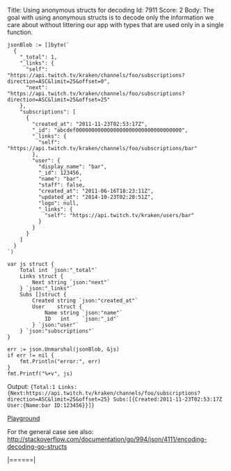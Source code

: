 Title: Using anonymous structs for decoding
Id: 7911
Score: 2
Body:
The goal with using anonymous structs is to decode only the information we care about without littering our app with types that are used only in a single function.

    jsonBlob := []byte(`
      {
        "_total": 1,
        "_links": {
          "self": "https://api.twitch.tv/kraken/channels/foo/subscriptions?direction=ASC&limit=25&offset=0",
          "next": "https://api.twitch.tv/kraken/channels/foo/subscriptions?direction=ASC&limit=25&offset=25"
        },
        "subscriptions": [
          {
            "created_at": "2011-11-23T02:53:17Z",
            "_id": "abcdef0000000000000000000000000000000000",
            "_links": {
              "self": "https://api.twitch.tv/kraken/channels/foo/subscriptions/bar"
            },
            "user": {
              "display_name": "bar",
              "_id": 123456,
              "name": "bar",
              "staff": false,
              "created_at": "2011-06-16T18:23:11Z",
              "updated_at": "2014-10-23T02:20:51Z",
              "logo": null,
              "_links": {
                "self": "https://api.twitch.tv/kraken/users/bar"
              }
            }
          }
        ]
      }
    `)

    var js struct {
        Total int `json:"_total"`
        Links struct {
            Next string `json:"next"`
        } `json:"_links"`
        Subs []struct {
            Created string `json:"created_at"`
            User    struct {
                Name string `json:"name"`
                ID   int    `json:"_id"`
            } `json:"user"`
        } `json:"subscriptions"`
    }

    err := json.Unmarshal(jsonBlob, &js)
    if err != nil {
        fmt.Println("error:", err)
    }
    fmt.Printf("%+v", js)

Output:
`{Total:1 Links:{Next:https://api.twitch.tv/kraken/channels/foo/subscriptions?direction=ASC&limit=25&offset=25} Subs:[{Created:2011-11-23T02:53:17Z User:{Name:bar ID:123456}}]}`

[Playground](https://play.golang.org/p/bSNc758imH)

For the general case see also: http://stackoverflow.com/documentation/go/994/json/4111/encoding-decoding-go-structs

|======|
